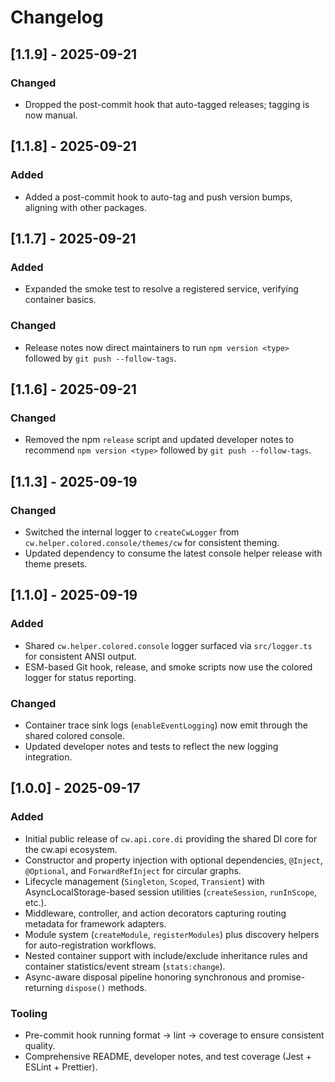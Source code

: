 # Changelog

## [1.1.9] - 2025-09-21
### Changed
- Dropped the post-commit hook that auto-tagged releases; tagging is now manual.

## [1.1.8] - 2025-09-21
### Added
- Added a post-commit hook to auto-tag and push version bumps, aligning with other packages.

## [1.1.7] - 2025-09-21
### Added
- Expanded the smoke test to resolve a registered service, verifying container basics.
### Changed
- Release notes now direct maintainers to run `npm version <type>` followed by `git push --follow-tags`.

## [1.1.6] - 2025-09-21
### Changed
- Removed the npm `release` script and updated developer notes to recommend `npm version <type>` followed by `git push --follow-tags`.

## [1.1.3] - 2025-09-19
### Changed
- Switched the internal logger to `createCwLogger` from `cw.helper.colored.console/themes/cw` for consistent theming.
- Updated dependency to consume the latest console helper release with theme presets.

## [1.1.0] - 2025-09-19
### Added
- Shared `cw.helper.colored.console` logger surfaced via `src/logger.ts` for consistent ANSI output.
- ESM-based Git hook, release, and smoke scripts now use the colored logger for status reporting.

### Changed
- Container trace sink logs (`enableEventLogging`) now emit through the shared colored console.
- Updated developer notes and tests to reflect the new logging integration.

## [1.0.0] - 2025-09-17
### Added
- Initial public release of `cw.api.core.di` providing the shared DI core for the cw.api ecosystem.
- Constructor and property injection with optional dependencies, `@Inject`, `@Optional`, and `ForwardRefInject` for circular graphs.
- Lifecycle management (`Singleton`, `Scoped`, `Transient`) with AsyncLocalStorage-based session utilities (`createSession`, `runInScope`, etc.).
- Middleware, controller, and action decorators capturing routing metadata for framework adapters.
- Module system (`createModule`, `registerModules`) plus discovery helpers for auto-registration workflows.
- Nested container support with include/exclude inheritance rules and container statistics/event stream (`stats:change`).
- Async-aware disposal pipeline honoring synchronous and promise-returning `dispose()` methods.

### Tooling
- Pre-commit hook running format → lint → coverage to ensure consistent quality.
- Comprehensive README, developer notes, and test coverage (Jest + ESLint + Prettier).
